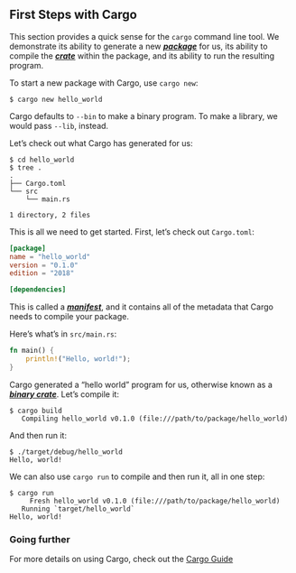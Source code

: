 ## First Steps with Cargo

This section provides a quick sense for the `cargo` command line tool. We
demonstrate its ability to generate a new [***package***][def-package] for us,
its ability to compile the [***crate***][def-crate] within the package, and
its ability to run the resulting program.

To start a new package with Cargo, use `cargo new`:

```console
$ cargo new hello_world
```

Cargo defaults to `--bin` to make a binary program. To make a library, we
would pass `--lib`, instead.

Let’s check out what Cargo has generated for us:

```console
$ cd hello_world
$ tree .
.
├── Cargo.toml
└── src
    └── main.rs

1 directory, 2 files
```

This is all we need to get started. First, let’s check out `Cargo.toml`:

```toml
[package]
name = "hello_world"
version = "0.1.0"
edition = "2018"

[dependencies]
```

This is called a [***manifest***][def-manifest], and it contains all of the
metadata that Cargo needs to compile your package.

Here’s what’s in `src/main.rs`:

```rust
fn main() {
    println!("Hello, world!");
}
```

Cargo generated a “hello world” program for us, otherwise known as a
[***binary crate***][def-crate]. Let’s compile it:

```console
$ cargo build
   Compiling hello_world v0.1.0 (file:///path/to/package/hello_world)
```

And then run it:

```console
$ ./target/debug/hello_world
Hello, world!
```

We can also use `cargo run` to compile and then run it, all in one step:

```console
$ cargo run
     Fresh hello_world v0.1.0 (file:///path/to/package/hello_world)
   Running `target/hello_world`
Hello, world!
```

### Going further

For more details on using Cargo, check out the [Cargo Guide](../guide/index.md)

[def-crate]:     ../appendix/glossary.md#crate     '"crate" (glossary entry)'
[def-manifest]:  ../appendix/glossary.md#manifest  '"manifest" (glossary entry)'
[def-package]:   ../appendix/glossary.md#package   '"package" (glossary entry)'

